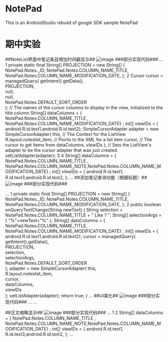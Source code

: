 # NotePad
This is an AndroidStudio rebuild of google SDK sample NotePad
# 期中实验 #
##NoteList界面中笔记条目增加时间戳显示##
![image](./app/src/main/res/image/1.png)
###部分实现代码###
...
1
private static final String[] PROJECTION = new String[] {
NotePad.Notes._ID, 
NotePad.Notes.COLUMN_NAME_TITLE, 
NotePad.Notes.COLUMN_NAME_MODIFICATION_DATE,
};
2
Cursor cursor = managedQuery(
getIntent().getData(),            
PROJECTION,                       
null,                          
null,                            
NotePad.Notes.DEFAULT_SORT_ORDER  
);
// The names of the cursor columns to display in the view, initialized to the title column
String[] dataColumns = {  NotePad.Notes.COLUMN_NAME_TITLE , NotePad.Notes.COLUMN_NAME_MODIFICATION_DATE} ;
int[] viewIDs = { android.R.id.text1,android.R.id.text2};
SimpleCursorAdapter adapter
= new SimpleCursorAdapter(
this,                             // The Context for the ListView
R.layout.noteslist_item,          // Points to the XML for a list item
cursor,                           // The cursor to get items from
dataColumns,
viewIDs
);
// Sets the ListView's adapter to be the cursor adapter that was just created.
setListAdapter(adapter);
<TextView
android:id="@android:id/text1"
android:layout_width="match_parent"
android:layout_height="wrap_content"
android:background="@color/yellow"
android:gravity="center_vertical"
android:paddingLeft="10dp"
android:singleLine="true"
android:textAppearance="?android:attr/textAppearanceLarge"
android:textColor="@color/black" />
3
<TextView
android:id="@android:id/text1"
android:layout_width="match_parent"
android:layout_height="wrap_content"
android:background="@color/yellow"
android:gravity="center_vertical"
android:paddingLeft="10dp"
android:singleLine="true"
android:textAppearance="?android:attr/textAppearanceLarge"
android:textColor="@color/black" />
<TextView
android:id="@android:id/text1"
android:layout_width="match_parent"
android:layout_height="wrap_content"
android:background="@color/yellow"
android:gravity="center_vertical"
android:paddingLeft="10dp"
android:singleLine="true"
android:textAppearance="?android:attr/textAppearanceLarge"
android:textColor="@color/black" />
<TextView
android:id="@android:id/text2"
android:layout_width="match_parent"
android:layout_height="wrap_content"
android:layout_gravity="center_vertical"
android:background="@color/yellow"
android:textAppearance="?android:attr/textAppearanceLarge"
android:textColor="@color/white"
android:singleLine="true"/>
4
String[] dataColumns = { NotePad.Notes.COLUMN_NAME_TITLE , NotePad.Notes.COLUMN_NAME_NOTE,NotePad.Notes.COLUMN_NAME_MODIFICATION_DATE} ;
int[] viewIDs = { android.R.id.text1, R.id.text3,android.R.id.text2, };
...
##添加笔记查询功能（根据标题）##
![image](./app/src/main/res/image/2.png)
###部分实现代码###

...
1
private static final String[] PROJECTION = new String[] {
NotePad.Notes._ID,
NotePad.Notes.COLUMN_NAME_TITLE,
NotePad.Notes.COLUMN_NAME_MODIFICATION_DATE,
};
2
public boolean onQueryTextChange(String newText) {
String selection = NotePad.Notes.COLUMN_NAME_TITLE + " Like ? ";
String[] selectionArgs = { "%"+newText+"%" };
String[] dataColumns = { NotePad.Notes.COLUMN_NAME_TITLE, NotePad.Notes.COLUMN_NAME_MODIFICATION_DATE} ;
int[] viewIDs = { android.R.id.text1,android.R.id.text2};
cursor = managedQuery(
getIntent().getData(),          
PROJECTION,                       
selection,                       
selectionArgs,                    
NotePad.Notes.DEFAULT_SORT_ORDER  
);
adapter = new SimpleCursorAdapter(
this,                             
R.layout.noteslist_item,        
cursor,                         
dataColumns,			  
viewIDs				  
);
setListAdapter(adapter);
return true;
}
...
##UI美化##
![image](./app/src/main/res/image/1.png)
###部分实现代码###
...
<TextView
android:id="@android:id/text1"
android:layout_width="match_parent"
android:layout_height="wrap_content"
android:background="@color/yellow"
android:gravity="center_vertical"
android:paddingLeft="10dp"
android:singleLine="true"
android:textAppearance="?android:attr/textAppearanceLarge"
android:textColor="@color/black" />
<TextView
android:id="@+id/text3"
android:layout_width="match_parent"
android:layout_height="wrap_content"
android:background="@color/yellow"
android:ellipsize="end"
android:gravity="center_vertical"
android:paddingLeft="5dip"
android:singleLine="true"
android:textAppearance="?android:attr/textAppearanceLarge"
android:textSize="20dp" />
<TextView
android:id="@android:id/text2"
android:layout_width="match_parent"
android:layout_height="wrap_content"
android:layout_gravity="center_vertical"
android:background="@color/yellow"
android:textAppearance="?android:attr/textAppearanceLarge"
android:textColor="@color/white"
android:singleLine="true"/>
...

##正文缩略显示##
![image](./app/src/main/res/image/1.png)
###部分实现代码###
...
1
<TextView
android:id="@+id/text3"
android:layout_width="match_parent"
android:layout_height="wrap_content"
android:background="@color/yellow"
android:ellipsize="end"
android:gravity="center_vertical"
android:paddingLeft="5dip"
android:singleLine="true"
android:textAppearance="?android:attr/textAppearanceLarge"
android:textSize="20dp" />
2
String[] dataColumns = { NotePad.Notes.COLUMN_NAME_TITLE , NotePad.Notes.COLUMN_NAME_NOTE,NotePad.Notes.COLUMN_NAME_MODIFICATION_DATE} ;
int[] viewIDs = { android.R.id.text1, R.id.text3,android.R.id.text2, };
...

